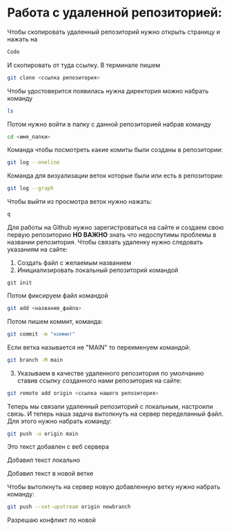 # Работа с  удаленной репозиторией: 

Чтобы скопировать удаленный репозиторий нужно открыть страницу и нажать на 
```sh
Code
```
И скопировать от туда ссылку. В терминале пишем 
```sh
git clone <ссылка репозитория>
```
Чтобы удостоверится появилась нужна директория можно набрать команду
```sh
ls
```
Потом нужно войти в папку с данной репозиторией набрав команду
```sh
cd <имя_папки>
```
Команда чтобы посмотреть какие комиты были созданы в репозитории:
```sh
git log --oneline
```

Команда для визуализации веток которые были или есть в репозитории:
```sh
git log --graph
``` 

Чтобы выйти из просмотра веток нужно нажать:

```sh
q
```

Для работы на Github нужно зарегистроваться на сайте и создаем свою первую репозиторию **НО ВАЖНО** знать что недоспутимы проблемы в названии репозитория.
Чтобы связать удаленку нужно следовать указаниям на сайте:
1. Создать файл с желаемым названием
2. Инициализировать локальный репозиторий командой 
```
git init
``` 
Потом фиксируем файл командой
```sh
git add <название_файла>
```
Потом пишем коммит, команда:
```sh
git commit -m "коммит"
```
Если ветка называется не "MAIN" то переименуем командой:
```sh
git branch -M main
```
3. Указываем в качестве удаленного репозитория по умолчанию ставив ссылку созданного нами репозитория на сайте:
```sh
git remote add origin <ссылка нашего репозитория>
```
Теперь мы связали удаленный репозиторий с локальным, настроили связь. И теперь наша задача вытолкнуть на сервер переделанный файл. Для этого нужно набрать команду:
```sh
git push -u origin main
```

Это текст добавлен с веб сервера

Добавил текст  локально

Добавил текст в новой ветке

Чтобы вытолкнуть на сервер новую добавленную ветку нужно набрать команду:
```sh
git push --set-upstream origin newbranch
```
Разрешаю конфликт по новой
